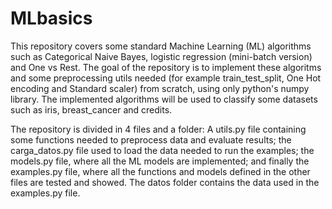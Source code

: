 # MLbasics
This repository covers some standard Machine Learning (ML) algorithms such as Categorical Naive Bayes, logistic regression (mini-batch version) and One vs Rest. The goal of the repository is to implement these algoritms and some preprocessing utils needed (for example train_test_split, One Hot encoding and Standard scaler) from scratch, using only python's numpy library. The implemented algorithms will be used to classify some datasets such as iris, breast_cancer and credits.

The repository is divided in 4 files and a folder: A utils.py file containing some functions needed to preprocess data and evaluate results; the carga_datos.py file used to load the data needed to run the examples; the models.py file, where all the ML models are implemented; and finally the examples.py file, where all the functions and models defined in the other files are tested and showed. The datos folder contains the data used in the examples.py file. 
